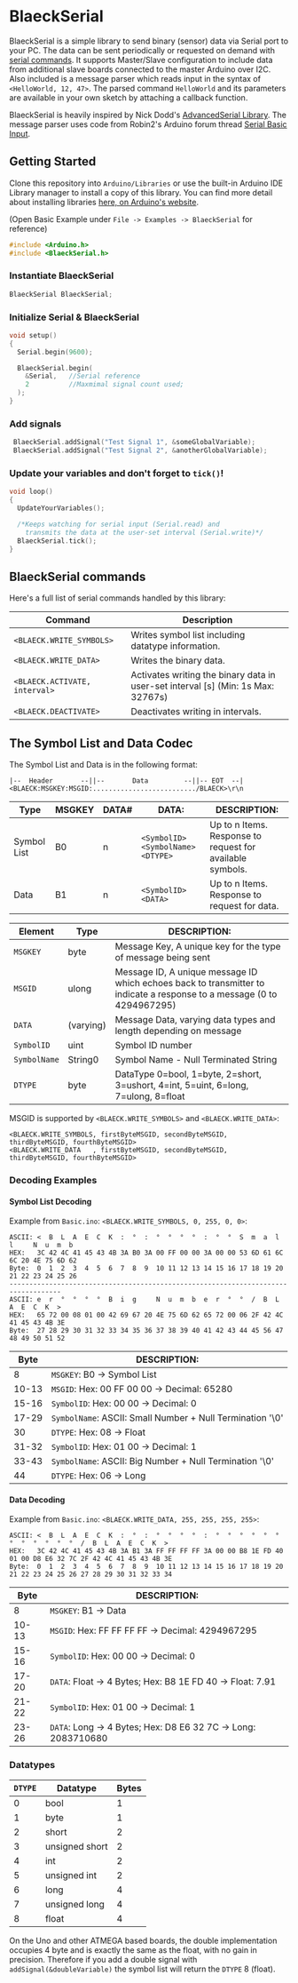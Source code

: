 BlaeckSerial
===
BlaeckSerial is a simple library to send binary (sensor) data via Serial port to your PC. The data can be sent periodically or requested on demand with [serial commands](#BlaeckSerial-Commands). It supports Master/Slave configuration to include data from additional slave boards connected to the master Arduino over I2C.<br>
Also included is a message parser which reads input in the syntax of `<HelloWorld, 12, 47>`. The parsed command `HelloWorld` and its parameters are available in your own sketch by attaching a callback function.

BlaeckSerial is heavily inspired by Nick Dodd's [AdvancedSerial Library](https://github.com/Nick1787/AdvancedSerial/).
The message parser uses code from Robin2's Arduino forum thread [Serial Basic Input](https://forum.arduino.cc/index.php?topic=396450.0).

## Getting Started

Clone this repository into `Arduino/Libraries` or use the built-in Arduino IDE Library manager to install
a copy of this library. You can find more detail about installing libraries 
[here, on Arduino's website](https://www.arduino.cc/en/guide/libraries).

(Open Basic Example under `File -> Examples -> BlaeckSerial` for reference)

```CPP
#include <Arduino.h>
#include <BlaeckSerial.h>
```
### Instantiate BlaeckSerial
```CPP
BlaeckSerial BlaeckSerial;
```
### Initialize Serial & BlaeckSerial
```CPP
void setup()
{
  Serial.begin(9600);

  BlaeckSerial.begin(
    &Serial,   //Serial reference
    2          //Maxmimal signal count used;
  );
}
```

### Add signals
```CPP
 BlaeckSerial.addSignal("Test Signal 1", &someGlobalVariable);
 BlaeckSerial.addSignal("Test Signal 2", &anotherGlobalVariable);
```

### Update your variables and don't forget to `tick()`!
```CPP
void loop()
{
  UpdateYourVariables();

  /*Keeps watching for serial input (Serial.read) and
    transmits the data at the user-set interval (Serial.write)*/
  BlaeckSerial.tick();
}
```

## BlaeckSerial commands

Here's a full list of serial commands handled by this library:

| Command                      | Description                                                                      |
| ---------------------------- | -------------------------------------------------------------------------------- |
| `<BLAECK.WRITE_SYMBOLS> `    | Writes symbol list including datatype information.                               |
| `<BLAECK.WRITE_DATA> `       | Writes the binary data.                                                          |
| `<BLAECK.ACTIVATE, interval>`| Activates writing the binary data in user-set interval [s] (Min: 1s Max: 32767s) |
| `<BLAECK.DEACTIVATE> `       | Deactivates writing in intervals.                                                |

## The Symbol List and Data Codec

The Symbol List and Data is in the following format:
````
|--  Header       --||--       Data         --||-- EOT  --|
<BLAECK:MSGKEY:MSGID:........................../BLAECK>\r\n
````

Type| MSGKEY | DATA# | DATA:| DESCRIPTION:
----|--------| ------|---------------------------------|---------------------------------------------
Symbol List | B0 | n | `<SymbolID><SymbolName><DTYPE>` | Up to n Items. Response to request for available symbols.
Data | B1 | n | `<SymbolID><DATA>` | Up to n Items. Response to request for data.
  

 Element|Type    |  DESCRIPTION:
 -------|--------| ---------------------------------------------------------------------------
 `MSGKEY`| byte |  Message Key, A unique key for the type of message being sent
 `MSGID` | ulong|  Message ID,  A unique message ID which echoes back to transmitter to indicate a response to a message (0 to 4294967295)
 `DATA`  | (varying)| Message Data, varying data types and length depending on message
 `SymbolID` | uint | Symbol ID number
 `SymbolName` |String0 | Symbol Name - Null Terminated String
 `DTYPE` | byte | DataType  0=bool, 1=byte, 2=short, 3=ushort, 4=int, 5=uint, 6=long, 7=ulong, 8=float
 
 MSGID is supported by `<BLAECK.WRITE_SYMBOLS>` and `<BLAECK.WRITE_DATA>`:
 ````
 <BLAECK.WRITE_SYMBOLS, firstByteMSGID, secondByteMSGID, thirdByteMSGID, fourthByteMSGID>
 <BLAECK.WRITE_DATA   , firstByteMSGID, secondByteMSGID, thirdByteMSGID, fourthByteMSGID>
 ````
 
 ### Decoding Examples
 
 #### Symbol List Decoding
 Example from `Basic.ino`:
 `<BLAECK.WRITE_SYMBOLS, 0, 255, 0, 0>`:
 ````
ASCII: <  B  L  A  E  C  K  :  °  :  °  °  °  °  :  °  °  S  m  a  l  l     N  u  m  b
HEX:   3C 42 4C 41 45 43 4B 3A B0 3A 00 FF 00 00 3A 00 00 53 6D 61 6C 6C 20 4E 75 6D 62
Byte:  0  1  2  3  4  5  6  7  8  9  10 11 12 13 14 15 16 17 18 19 20 21 22 23 24 25 26
-----------------------------------------------------------------------------------
ASCII: e  r  °  °  °  °  B  i  g     N  u  m  b  e  r  °  °  /  B  L  A  E  C  K  >
HEX:   65 72 00 08 01 00 42 69 67 20 4E 75 6D 62 65 72 00 06 2F 42 4C 41 45 43 4B 3E
Byte:  27 28 29 30 31 32 33 34 35 36 37 38 39 40 41 42 43 44 45 56 47 48 49 50 51 52
 ````
 
 Byte | DESCRIPTION:
----|---------------------------------------------
8   | `MSGKEY`: B0 -> Symbol List
10-13| `MSGID`: Hex: 00 FF 00 00 -> Decimal: 65280
15-16| `SymbolID`: Hex: 00 00 -> Decimal: 0
17-29| `SymbolName`: ASCII: Small Number + Null Termination '\0'
30   | `DTYPE`: Hex: 08 -> Float
31-32| `SymbolID`: Hex: 01 00 -> Decimal: 1
33-43| `SymbolName`: ASCII: Big Number + Null Termination '\0'
44   | `DTYPE`: Hex: 06 -> Long

 #### Data Decoding
 Example from `Basic.ino`:
 `<BLAECK.WRITE_DATA, 255, 255, 255, 255>`:
 ````
ASCII: <  B  L  A  E  C  K  :  °  :  °  °  °  °  :  °  °  °  °  °  °  °  °  °  °  °  °  /  B  L  A  E  C  K  >
HEX:   3C 42 4C 41 45 43 4B 3A B1 3A FF FF FF FF 3A 00 00 B8 1E FD 40 01 00 D8 E6 32 7C 2F 42 4C 41 45 43 4B 3E
Byte:  0  1  2  3  4  5  6  7  8  9  10 11 12 13 14 15 16 17 18 19 20 21 22 23 24 25 26 27 28 29 30 31 32 33 34
 ````
 
 Byte | DESCRIPTION:
----|---------------------------------------------
8   | `MSGKEY`: B1 -> Data
10-13| `MSGID`: Hex: FF FF FF FF -> Decimal: 4294967295
15-16| `SymbolID`: Hex: 00 00 -> Decimal: 0
17-20| `DATA`: Float -> 4 Bytes; Hex: B8 1E FD 40 -> Float: 7.91
21-22| `SymbolID`: Hex: 01 00 -> Decimal: 1
23-26| `DATA`: Long  -> 4 Bytes; Hex: D8 E6 32 7C -> Long: 2083710680

### Datatypes

`DTYPE` | Datatype | Bytes
-- |----|---------------------------------------------
0| bool | 1
1|byte | 1
2|short| 2
3|unsigned short| 2
4|int| 2
5|unsigned int | 2
6|long | 4
7|unsigned long | 4
8|float | 4

On the Uno and other ATMEGA based boards, the double implementation occupies 4 byte and is exactly the same as the float, with no gain in precision. Therefore if you add a double signal with `addSignal(&doubleVariable)` the symbol list will return the `DTYPE` 8 (float).
